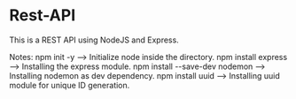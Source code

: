 # Rest-API
This is a REST API using NodeJS and Express.

Notes:
npm init -y  --> Initialize node inside the directory.
npm install express --> Installing the express module.
npm install --save-dev nodemon --> Installing nodemon as dev dependency.
npm install uuid --> Installing uuid module for unique ID generation.
